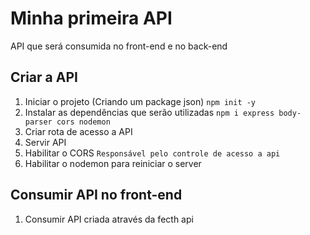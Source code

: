 # Minha primeira API
 API que será consumida no front-end e no back-end

## Criar a API
 1. Iniciar o projeto (Criando um package json) `npm init -y`
 2. Instalar as dependências que serão utilizadas `npm i express body-parser cors nodemon`
 3. Criar rota de acesso a API
 4. Servir API
 5. Habilitar o CORS `Responsável pelo controle de acesso a api`
 6. Habilitar o nodemon para reiniciar o server

## Consumir API no front-end
1. Consumir API criada através da fecth api 


